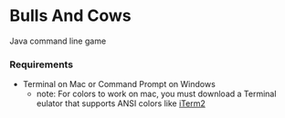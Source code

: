 # Bulls And Cows
Java command line game

### Requirements
* Terminal on Mac or Command Prompt on Windows
    * note: For colors to work on mac, you must download a Terminal eulator that supports ANSI colors like [iTerm2](https://iterm2.com)